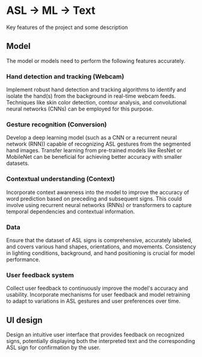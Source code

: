 # ASL → ML → Text
Key features of the project and some description
## Model
The model or models need to perform the following features accurately.
### Hand detection and tracking (Webcam)
Implement robust hand detection and tracking algorithms to identify and isolate the hand(s) from the background in real-time webcam feeds. Techniques like skin color detection, contour analysis, and convolutional neural networks (CNNs) can be employed for this purpose.
### Gesture recognition (Conversion)
Develop a deep learning model (such as a CNN or a recurrent neural network (RNN)) capable of recognizing ASL gestures from the segmented hand images. Transfer learning from pre-trained models like ResNet or MobileNet can be beneficial for achieving better accuracy with smaller datasets.
### Contextual understanding (Context)
Incorporate context awareness into the model to improve the accuracy of word prediction based on preceding and subsequent signs. This could involve using recurrent neural networks (RNNs) or transformers to capture temporal dependencies and contextual information.
### Data
Ensure that the dataset of ASL signs is comprehensive, accurately labeled, and covers various hand shapes, orientations, and movements. Consistency in lighting conditions, background, and hand positioning is crucial for model performance.
### User feedback system
Collect user feedback to continuously improve the model's accuracy and usability. Incorporate mechanisms for user feedback and model retraining to adapt to variations in ASL gestures and user preferences over time.
## UI design
Design an intuitive user interface that provides feedback on recognized signs, potentially displaying both the interpreted text and the corresponding ASL sign for confirmation by the user.